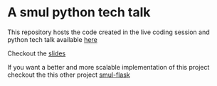# A smul python tech talk

This repository hosts the code created in the live coding session and python tech talk available [here](https://youtu.be/mt2X_NyFk-0)

Checkout the [slides](presentation/README.md)

If you want a better and more scalable implementation of this project checkout the this other project [smul-flask](https://github.com/unstablectrl/smul-flask)
